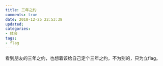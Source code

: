 ```yaml
---
title: 三年之约
comments: true
date: 2018-12-25 22:53:38
updated:
categories:
- 体会
tags:
- flag
---
```


看到朋友的三年之约，也想着该给自己定个三年之约，不为别的，只为立flag。